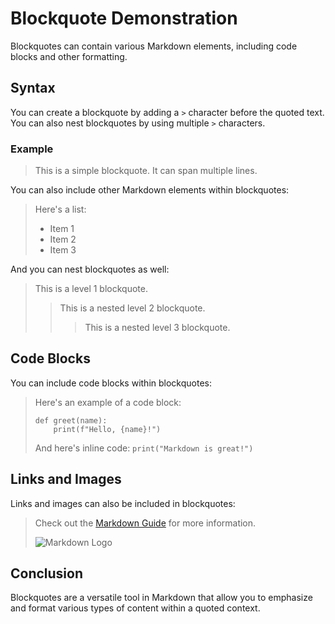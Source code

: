# Blockquote Demonstration

Blockquotes can contain various Markdown elements, including code blocks and other formatting.

## Syntax

You can create a blockquote by adding a `>` character before the quoted text. You can also nest blockquotes by using multiple `>` characters.

### Example

> This is a simple blockquote.
> It can span multiple lines.

You can also include other Markdown elements within blockquotes:

> Here's a list:
> - Item 1
> - Item 2
> - Item 3

And you can nest blockquotes as well:

> This is a level 1 blockquote.
>
> > This is a nested level 2 blockquote.
> >
> > > This is a nested level 3 blockquote.

## Code Blocks

You can include code blocks within blockquotes:

> Here's an example of a code block:
>
> ```
> def greet(name):
>     print(f"Hello, {name}!")
> ```
>
> And here's inline code: `print("Markdown is great!")`

## Links and Images

Links and images can also be included in blockquotes:

> Check out the [Markdown Guide](https://www.markdownguide.org/) for more information.
>
> ![Markdown Logo](https://markdown-here.com/img/icon256.png)

## Conclusion

Blockquotes are a versatile tool in Markdown that allow you to emphasize and format various types of content within a quoted context.
